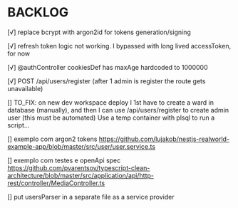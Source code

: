 # BACKLOG

[√] replace bcrypt with argon2id for tokens generation/signing

[√] refresh token logic not working. I bypassed with long lived accessToken, for now

[√] @authController cookiesDef has maxAge hardcoded to 1000000

[√] POST /api/users/register (after 1 admin is register the route gets unavailable)

[] TO_FIX: on new dev workspace deploy I 1st have to create a ward in database (manually), and then I can use /api/users/register to create admin user (this must be automated)
Use a temp container with plsql to run a script...

[] exemplo com argon2 tokens
https://github.com/lujakob/nestjs-realworld-example-app/blob/master/src/user/user.service.ts

[] exemplo com testes e openApi spec
https://github.com/pvarentsov/typescript-clean-architecture/blob/master/src/application/api/http-rest/controller/MediaController.ts

[] put usersParser in a separate file as a service provider
